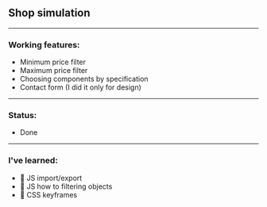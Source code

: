 ## Shop simulation

---

### Working features:
- Minimum price filter
- Maximum price filter
- Choosing components by specification
- Contact form (I did it only for design)

---

### Status:
- Done

---

### I've learned:
- 🔰 JS import/export
- 🔰 JS how to filtering objects
- 🔰 CSS keyframes